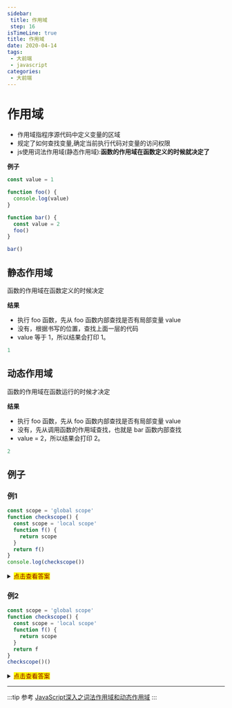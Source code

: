 ```yaml
---
sidebar:
 title: 作用域
 step: 16
isTimeLine: true
title: 作用域
date: 2020-04-14
tags:
 - 大前端
 - javascript
categories:
 - 大前端
---
```

# 作用域
* 作用域指程序源代码中定义变量的区域
* 规定了如何查找变量,确定当前执行代码对变量的访问权限
* js使用词法作用域(静态作用域):**函数的作用域在函数定义的时候就决定了**

**例子**
```js
const value = 1

function foo() {
  console.log(value)
}

function bar() {
  const value = 2
  foo()
}

bar()
```
## 静态作用域
函数的作用域在函数定义的时候决定

**结果**
* 执行 foo 函数，先从 foo 函数内部查找是否有局部变量 value
* 没有，根据书写的位置，查找上面一层的代码
* value 等于 1，所以结果会打印 1。
```js
1
```
## 动态作用域
函数的作用域在函数运行的时候才决定

**结果**
* 执行 foo 函数，先从 foo 函数内部查找是否有局部变量 value
* 没有，先从调用函数的作用域查找，也就是 bar 函数内部查找
* value = 2，所以结果会打印 2。
```js
2
```

## 例子
### 例1
```js
const scope = 'global scope'
function checkscope() {
  const scope = 'local scope'
  function f() {
    return scope
  }
  return f()
}
console.log(checkscope())
```
<details>
  <summary><mark><font color=darkred>点击查看答案</font></mark></summary>
  <p>结果</p>
  <pre><code>
    local scope
  </code></pre>
</details>

### 例2
```js
const scope = 'global scope'
function checkscope() {
  const scope = 'local scope'
  function f() {
    return scope
  }
  return f
}
checkscope()()
```
<details>
  <summary><mark><font color=darkred>点击查看答案</font></mark></summary>
  <p>结果</p>
  <pre><code>
    local scope
  </code></pre>
</details>

---

:::tip 参考
[JavaScript深入之词法作用域和动态作用域](https://github.com/mqyqingfeng/Blog/issues/3)
:::
